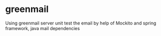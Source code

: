 # greenmail

Using greenmail server unit test the email by help of Mockito and spring framework, java mail dependencies
